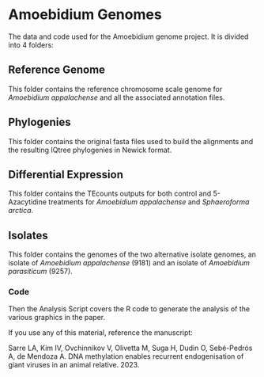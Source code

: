# Amoebidium Genomes 
 The data and code used for the Amoebidium genome project.
 It is divided into 4 folders:

## Reference Genome
 This folder contains the reference chromosome scale genome for *Amoebidium appalachense* and all the associated annotation files. 
 
## Phylogenies
 This folder contains the original fasta files used to build the alignments and the resulting IQtree phylogenies in Newick format. 
 
## Differential Expression
 This folder contains the TEcounts outputs for both control and 5-Azacytidine treatments for *Amoebidium appalachense* and *Sphaeroforma arctica*.
 
## Isolates
 This folder contains the genomes of the two alternative isolate genomes, an isolate of *Amoebidium appalachense* (9181) and an isolate of *Amoebidium parasiticum* (9257).

### Code
 
Then the Analysis Script covers the R code to generate the analysis of the various graphics in the paper. 
 
If you use any of this material, reference the manuscript: 

Sarre LA, Kim IV, Ovchinnikov V, Olivetta M, Suga H, Dudin O, Sebé-Pedrós A, de Mendoza A. DNA methylation enables recurrent endogenisation of giant viruses in an animal relative. 2023.  